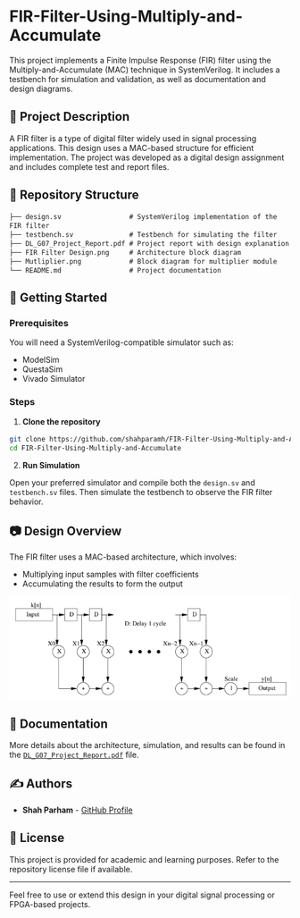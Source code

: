 
# FIR-Filter-Using-Multiply-and-Accumulate

This project implements a Finite Impulse Response (FIR) filter using the Multiply-and-Accumulate (MAC) technique in SystemVerilog. It includes a testbench for simulation and validation, as well as documentation and design diagrams.

## 🧠 Project Description

A FIR filter is a type of digital filter widely used in signal processing applications. This design uses a MAC-based structure for efficient implementation. The project was developed as a digital design assignment and includes complete test and report files.

## 📁 Repository Structure

```
├── design.sv                 # SystemVerilog implementation of the FIR filter
├── testbench.sv              # Testbench for simulating the filter
├── DL_G07_Project_Report.pdf # Project report with design explanation
├── FIR Filter Design.png     # Architecture block diagram
├── Mutliplier.png            # Block diagram for multiplier module
└── README.md                 # Project documentation
```

## 🚀 Getting Started

### Prerequisites

You will need a SystemVerilog-compatible simulator such as:

- ModelSim
- QuestaSim
- Vivado Simulator

### Steps

1. **Clone the repository**

```bash
git clone https://github.com/shahparamh/FIR-Filter-Using-Multiply-and-Accumulate.git
cd FIR-Filter-Using-Multiply-and-Accumulate
```

2. **Run Simulation**

Open your preferred simulator and compile both the `design.sv` and `testbench.sv` files. Then simulate the testbench to observe the FIR filter behavior.

## 📷 Design Overview

The FIR filter uses a MAC-based architecture, which involves:

- Multiplying input samples with filter coefficients
- Accumulating the results to form the output

![FIR Filter Design](./FIR%20Filter%20Design.png)

## 📄 Documentation

More details about the architecture, simulation, and results can be found in the [`DL_G07_Project_Report.pdf`](./DL_G07_Project_Report.pdf) file.

## ✍️ Authors

- **Shah Parham** - [GitHub Profile](https://github.com/shahparamh)

## 📜 License

This project is provided for academic and learning purposes. Refer to the repository license file if available.

---

Feel free to use or extend this design in your digital signal processing or FPGA-based projects.
